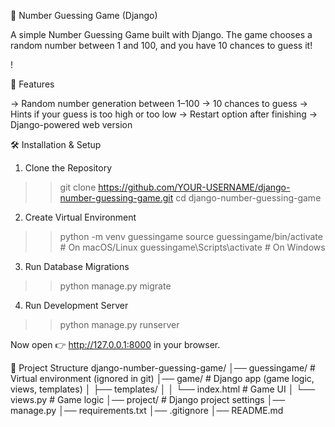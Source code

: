 🎯 Number Guessing Game (Django)

A simple Number Guessing Game built with Django.
The game chooses a random number between 1 and 100, and you have 10 chances to guess it!


!

🚀 Features

-> Random number generation between 1–100
-> 10 chances to guess
-> Hints if your guess is too high or too low
-> Restart option after finishing
-> Django-powered web version

🛠️ Installation & Setup

1. Clone the Repository
>>git clone https://github.com/YOUR-USERNAME/django-number-guessing-game.git
>>cd django-number-guessing-game

2. Create Virtual Environment
>>python -m venv guessingame
>>source guessingame/bin/activate   # On macOS/Linux
>>guessingame\Scripts\activate      # On Windows

3. Run Database Migrations
>>python manage.py migrate


4. Run Development Server
>>python manage.py runserver

Now open 👉 http://127.0.0.1:8000 in your browser.


📂 Project Structure
django-number-guessing-game/
│── guessingame/          # Virtual environment (ignored in git)
│── game/                 # Django app (game logic, views, templates)
│   ├── templates/
│   │   └── index.html    # Game UI
│   └── views.py          # Game logic
│── project/              # Django project settings
│── manage.py
│── requirements.txt
│── .gitignore
│── README.md
